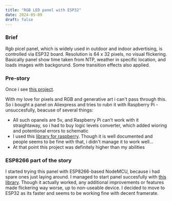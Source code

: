 ```yaml
---
title: "RGB LED panel with ESP32"
date: 2024-05-09
draft: false
---
```


### Brief
Rgb picel panel, which is widely used in outdoor and indoor advertising, is controlled via ESP32 board. Resolution is 64 x 32 pixels, no visual flickering. Basically panel show time taken from NTP, weather in specific location, and loads images with backgorund. Some transition effects also applied.


### Pre-story
Once i see [this project](https://www.reddit.com/r/raspberry_pi/comments/hxlk9c/been_working_on_this_led_matrix_display_project/).

With my love for pixels and RGB and generative art i can't pass through this. So i bought a panel on Aliexpress and tries to rubn it with Raspberry Pi - unsuccesfully, beacuse of several things:
  - All such opanels are 5v, and Raspberry Pi can't work with it straightaway, so i had to buy logic levels converter, which added wioring and potentional errors to schematic
  - I used this [library for raspberry](https://github.com/hzeller/rpi-rgb-led-matrix). Though it is well documented and people seems to be fine with that, i didn't manage it to work well...
  - At that point this project was definitely higher than my abilities

### ESP8266 part of the story
I started trying this panel with ESP8266-based NodeMCU, because i had spare ones just laying around. I managed to start panel succesfully with [this library](https://github.com/2dom/PxMatrix). Though it actually worked, any additional improvements or features made flickering way worse, up to non-useable device. I decided to move to ESP32 as its faster and seems to be working fine with decent framerate.
